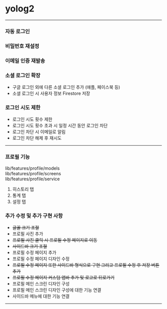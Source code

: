 # yolog2

---
### 자동 로그인 </br>

### 비밀번호 재설정 </br>

### 이메일 인증 재발송 </br>

### 소셜 로그인 확장 </br>  
-	구글 로그인 외에 다른 소셜 로그인 추가 (애플, 페이스북 등) </br>
-	소셜 로그인 시 사용자 정보 Firestore 저장 </br>
	

### 로그인 시도 제한 </br>
-	로그인 시도 횟수 제한
-  로그인 시도 횟수 초과 시 일정 시간 동안 로그인 차단 </br>
-	로그인 차단 시 이메일로 알림 </br>
-	로그인 차단 해제 후 재시도 </br>

---

### 프로필 기능 </br>
lib/features/profile/models </br>
lib/features/profile/screens </br>
lib/features/profile/service </br>


1. 히스토리 탭 </br>    
2. 통계 탭 </br>
3. 설정 탭 </br>

### 추가 수정 및 추가 구현 사항
- ~~글꼴 크기 조절~~
- 프로필 사진 추가
- ~~프로필 사진 클릭 시 프로필 수정 페이지로 이동~~
- ~~사이드바 크기 조절~~
- 프로필 수정 페이지 추가
- 프로필 수정 페이지 디자인 수정
- ~~프로필 수정 페이지 또한 사이드바 형식으로 구현 그리고 프로필 수정 후 저장 버튼 추가~~
- ~~프로필 수정 페이지 커스텀 앱바 추가 및 로고로 뒤로가기~~
- 프로필 메인 스크린 디자인 구성
- 프로필 메인 스크린 디자인 구성에 대한 기능 연결
- 사이드바 메뉴에 대한 기능 연결
---

